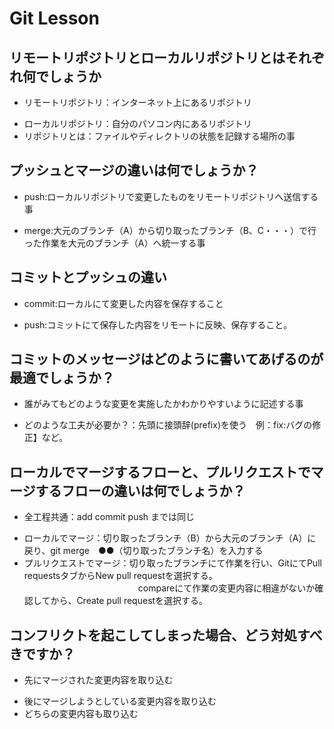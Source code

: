 # Git Lesson

## リモートリポジトリとローカルリポジトリとはそれぞれ何でしょうか
- リモートリポジトリ：インターネット上にあるリポジトリ
* ローカルリポジトリ：自分のパソコン内にあるリポジトリ
* リポジトリとは：ファイルやディレクトリの状態を記録する場所の事

## プッシュとマージの違いは何でしょうか？
- push:ローカルリポジトリで変更したものをリモートリポジトリへ送信する事
* merge:大元のブランチ（A）から切り取ったブランチ（B、C・・・）で行った作業を大元のブランチ（A）へ統一する事



## コミットとプッシュの違い
- commit:ローカルにて変更した内容を保存すること
* push:コミットにて保存した内容をリモートに反映、保存すること。


## コミットのメッセージはどのように書いてあげるのが最適でしょうか？
- 誰がみてもどのような変更を実施したかわかりやすいように記述する事
* どのような工夫が必要か？：先頭に接頭辞(prefix)を使う　例：fix:バグの修正】など。


## ローカルでマージするフローと、プルリクエストでマージするフローの違いは何でしょうか？
- 全工程共通：add commit push までは同じ
* ローカルでマージ：切り取ったブランチ（B）から大元のブランチ（A）に戻り、git merge　●●（切り取ったブランチ名）を入力する
* プルリクエストでマージ：切り取ったブランチにて作業を行い、GitにてPull requestsタブからNew pull requestを選択する。
　　　　　　　　　　　　　compareにて作業の変更内容に相違がないか確認してから、Create pull requestを選択する。


## コンフリクトを起こしてしまった場合、どう対処すべきですか？
- 先にマージされた変更内容を取り込む
* 後にマージしようとしている変更内容を取り込む
* どちらの変更内容も取り込む
